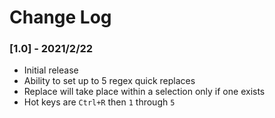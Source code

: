 # Change Log

### [1.0] - 2021/2/22

- Initial release
- Ability to set up to 5 regex quick replaces
- Replace will take place within a selection only if one exists
- Hot keys are `Ctrl+R` then `1` through `5`